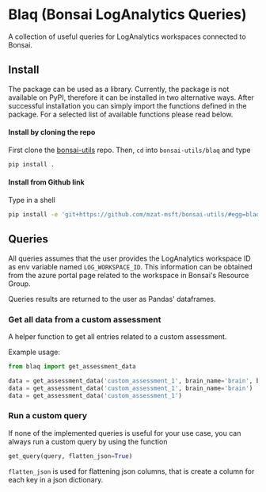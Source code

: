 # Blaq (Bonsai LogAnalytics Queries)

A collection of useful queries for LogAnalytics workspaces connected to
Bonsai.

## Install

The package can be used as a library.  Currently, the package is not available
on PyPI, therefore it can be installed in two alternative ways.
After successful installation you can simply import the functions defined in
the package.  For a selected list of available functions please read below.

#### Install by cloning the repo

First clone the [bonsai-utils](https://github.com/mzat-msft/bonsai-utils) repo.
Then, `cd` into `bonsai-utils/blaq` and type

```bash
pip install .
```

#### Install from Github link

Type in a shell

```bash
pip install -e 'git+https://github.com/mzat-msft/bonsai-utils/#egg=blaq&subdirectory=blaq'
```

## Queries

All queries assumes that the user provides the LogAnalytics workspace ID as
env variable named `LOG_WORKSPACE_ID`.  This information can be obtained from
the azure portal page related to the workspace in Bonsai's Resource Group.

Queries results are returned to the user as Pandas' dataframes.

### Get all data from a custom assessment

A helper function to get all entries related to a custom assessment.

Example usage:

```python
from blaq import get_assessment_data

data = get_assessment_data('custom_assessment_1', brain_name='brain', brain_version='21')
data = get_assessment_data('custom_assessment_1', brain_name='brain')
data = get_assessment_data('custom_assessment_1')
```

### Run a custom query

If none of the implemented queries is useful for your use case, you can
always run a custom query by using the function

```python
get_query(query, flatten_json=True)
```

`flatten_json` is used for flattening json columns, that is create a column
for each key in a json dictionary.
